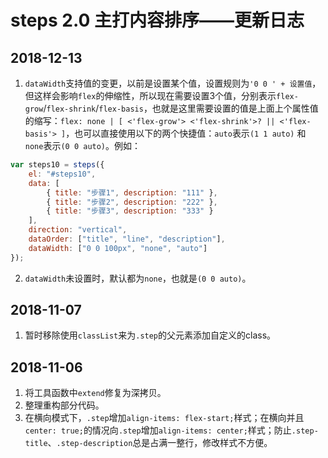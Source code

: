 # steps 2.0 主打内容排序——更新日志 #

## 2018-12-13 ##

1. `dataWidth`支持值的变更，以前是设置某个值，设置规则为`'0 0 ' + 设置值`，但这样会影响`flex`的伸缩性，所以现在需要设置3个值，分别表示`flex-grow`/`flex-shrink`/`flex-basis`，也就是这里需要设置的值是上面上个属性值的缩写：`flex: none | [ <'flex-grow'> <'flex-shrink'>? || <'flex-basis'> ]`，也可以直接使用以下的两个快捷值：`auto`表示`(1 1 auto)` 和 `none`表示`(0 0 auto)`。例如：

```javascript
var steps10 = steps({
    el: "#steps10",
    data: [
        { title: "步骤1", description: "111" },
        { title: "步骤2", description: "222" },
        { title: "步骤3", description: "333" }
    ],
    direction: "vertical",
    dataOrder: ["title", "line", "description"],
    dataWidth: ["0 0 100px", "none", "auto"]
});
```

2. `dataWidth`未设置时，默认都为`none`，也就是`(0 0 auto)`。

## 2018-11-07 ##

1. 暂时移除使用`classList`来为`.step`的父元素添加自定义的class。

## 2018-11-06 ##

1. 将工具函数中`extend`修复为深拷贝。
2. 整理重构部分代码。
3. 在横向模式下，`.step`增加`align-items: flex-start;`样式；在横向并且`center: true;`的情况向`.step`增加`align-items: center;`样式；防止`.step-title`、`.step-description`总是占满一整行，修改样式不方便。